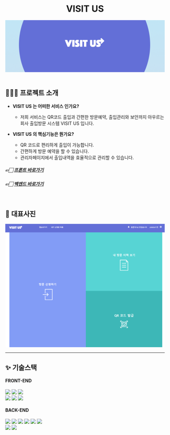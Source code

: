 <div align="center">
    <h1> VISIT US </h1>
</div>

![배너](https://github.com/Access-projcet/.github/blob/main/banner.png)
<br>
<br>

## 👩‍👧‍👧 프로젝트 소개


- **VISIT US 는 어떠한 서비스 인가요?**
    - 저희 서비스는 QR코드 출입과 간편한 방문예약, 출입관리와 보안까지 아우르는
    회사 출입방문 시스템 VISIT US 입니다.

- **VISIT US 의 핵심기능은 뭔가요?**
    - QR 코드로 편리하게 출입이 가능합니다.
    - 간편하게 방문 예약을 할 수 있습니다.
    - 관리자페이지에서 출입내역을 효율적으로 관리할 수 있습니다.

##### 👉🏻 [프론트 바로가기](https://github.com/Access-projcet/FrontEnd)
##### 👉🏻 [백엔드 바로가기](https://github.com/Access-projcet/BackEnd)
<br>

## 🌈 대표사진
![Group](https://github.com/Access-projcet/.github/blob/main/guest_main.png)
<br>

---

## ✨ 기술스택 

#### FRONT-END
<img src="https://img.shields.io/badge/HTML-E34F26?style=flat&logo=appveyor&logo=HTML5&logoColor=white"/> <img src="https://img.shields.io/badge/styled components-DB7093?style=flat&logo=appveyor&logo=styled-components&logoColor=white"/> <img src="https://img.shields.io/badge/JavaScript-F7DF1E?style=flat&logo=appveyor&logo=JavaScript&logoColor=black"/> <br> <img src="https://img.shields.io/badge/React-61DAFB?style=flat&logo=appveyor&logo=React&logoColor=black"/> <img src="https://img.shields.io/badge/Axios-5A29E4?style=flat&logo=appveyor&logo=Axios&logoColor=white"/>  <img src="https://img.shields.io/badge/GitHub Actions-2088FF?style=flat&logo=appveyor&logo=GitHub Actions&logoColor=white"/>

#### BACK-END
<img src="https://img.shields.io/badge/Spring-6DB33F?style=flat&logo=appveyor&logo=Spring&logoColor=white"/> <img src="https://img.shields.io/badge/Spring Boot-6DB33F?style=flat&logo=appveyor&logo=Spring Boot&logoColor=white"/> <img src="https://img.shields.io/badge/Spring Security-6DB33F?style=flat&logo=appveyor&logo=Spring Security&logoColor=white"/> 
<img src="https://img.shields.io/badge/Redis-DC382D?style=flat&logo=appveyor&logo=Redis&logoColor=white"/> <img src="https://img.shields.io/badge/MySQL-4479A1?style=flat&logo=appveyor&logo=MySQL&logoColor=white"/> <img src="https://img.shields.io/badge/Amazon RDS-527FFF?style=flat&logo=appveyor&logo=Amazon RDS&logoColor=white"/>  
<img src="https://img.shields.io/badge/Amazon EC2-FF9900?style=flat&logo=appveyor&logo=Amazon EC2&logoColor=white"/> <img src="https://img.shields.io/badge/GitHub Actions-2088FF?style=flat&logo=appveyor&logo=GitHub Actions&logoColor=white"/>
<br>
